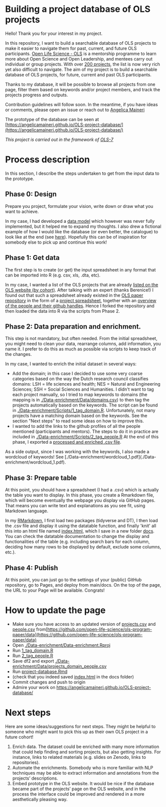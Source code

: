 # Building a project database of OLS projects
Hello! Thank you for your interest in my project. 

In this repository, I want to build a searchable database of OLS projects to make it easier to navigate them for past, current, and future OLS participants. [Open Life Science - OLS](https://openlifesci.org) is a mentorship programme to learn more about Open Science and Open Leadership, and mentees carry out individual or group projects. With over [200 projects](https://openlifesci.org/about#projects), the list is now very rich yet also difficult to navigate. The aim of my project is to build a searchable database of OLS projects, for future, current and past OLS participants.

Thanks to my database, it will be possible to browse all projects from one page, filter them based on keywords and/or project members, and track the projects progress and outputs. 

Contribution guidelines will follow soon. In the meantime, if you have ideas or comments, please open an issue or reach out to [Angelica Maineri](mailto:angelica@odissei-data.nl)

The prototype of the database can be seen at [https://angelicamaineri.github.io/OLS-project-database/](https://angelicamaineri.github.io/OLS-project-database/)

_This project is carried out in the framework of [OLS-7](https://openlifesci.org/ols-7)_

# Process description
In this section, I describe the steps undertaken to get from the input data to the prototype. 

## Phase 0: Design
Prepare you project, formulate your vision, write down or draw what you want to achieve. 

In my case, I had developed a [data model](https://docs.google.com/presentation/d/1N15TP1flXXeWl8OThZXr4URXzkGkxkoYJO-VhMN0EM0/edit#slide=id.p) which however was never fully implemented, but it helped me to expand my thoughts. I also drew a fictional example of how I would like the database (or even better, the catalogue) to look like at the end (see [here](https://docs.google.com/presentation/d/1IQwulPPnaIjKQucp-0K9TO0txcmdoIS9DlHMwXw_JIA/edit)). Hopefully this can be of inspiration for somebody else to pick up and continue this work!

## Phase 1: Get data 
The first step is to create (or get) the input spreadsheet in any format that can be imported into R (e.g. csv, xls, .dta, etc).

In my case, I wanted a list of the OLS projects that are already [listed on the OLS website (by cohort)](https://openlifesci.org/about#projects). After talking with an expert (thanks Berenice!) I found out that such a spreadsheet already existed in the [OLS paper repository](https://github.com/open-life-science/ols-program-paper) in the form of a [project spreadsheet](https://github.com/open-life-science/ols-program-paper/blob/main/data/projects.csv), together with an [overview of the people and their github handles](https://github.com/open-life-science/ols-program-paper/blob/main/data/people.csv). Hence I forked the repository and then loaded the data into R via the scripts from Phase 2.

## Phase 2: Data preparation and enrichment. 
This step is not mandatory, but often needed. From the initial spreadsheet, you might need to clean your data, rearrange columns, add information, you name it. I prefer to do this as much as possible via scripts to keep track of the changes. 

In my case, I wanted to enrich the initial dataset in several ways:
- Add the domain; in this case I decided to use some very coarse categories based on the way the Dutch research council classifies domains: LSH = life sciences and health; NES = Natural and Engineering Sciences; SSH = Social Sciences and Humanities. I didn't want to tag each project manually, so I tried to map keywords to domains (the mapping is in [./Data-enrichment/Data/domains.csv](./Data-enrichment/Data/domains.csv)) to then tag the projects automatically based on the keywords. The script can be found in [./Data-enrichment/Scripts/1_tag_domain.R](./Data-enrichment/Scripts/1_tag_domain.R). Unfortunately, not many projects have a matching domain based on the keywords. See the section "Next steps" to read some ideas on how to improve this. 
- I wanted to add the links to the github profiles of all the people mentioned (participants and mentors). The steps to do it in practice are included in [./Data-enrichment/Scripts/2_tag_people.R](./Data-enrichment/Scripts/2_tag_people.R)
At the end of this phase, I exported a [processed and enriched .csv file](./Data-enrichment/Data/projects_domain_people.csv).

As a side output, since I was working with the keywords, I also made a wordcloud of keywords! See [./Data-enrichment/wordcloud_1.pdf]{./Data-enrichment/wordcloud_1.pdf).


## Phase 3: Prepare table
At this point, you should have a spreadsheet (I had a .csv) which is actually the table you want to display. In this phase, you create a Rmarkdown file, which will become eventually the webpage you display via GitHub pages. That means you can write text and explanations as you see fit, using Markdown language. 

In my [RMarkdown](./project-database.Rmd), I first load two packages (tidyverse and DT), I then load the .csv file and display it using the datatable function, and finally 'knit' all this into an html file named [index.html](./docs/index.html), which I save in a new folder [docs](./docs). You can check the datatable documentation to change the display and functionalities of the table (e.g. including search bars for each column, deciding how many rows to be displayed by default, exclude some columns, etc.).

## Phase 4: Publish
At this point, you can just go to the settings of your (public) GitHub repository, go to Pages, and deploy from main/docs. On the top of the page, the URL to your Page will be available. Congrats!

# How to update the page
- Make sure you have access to an updated version of [projects.csv](https://github.com/open-life-science/ols-program-paper/blob/main/data/projects.csv) and [people.csv](https://github.com/open-life-science/ols-program-paper/blob/main/data/people.csv) from[https://github.com/open-life-science/ols-program-paper/data](https://github.com/open-life-science/ols-program-paper/data)
- Open [./Data-enrichment/Data-enrichment.Rproj](./Data-enrichment/Data-enrichment.Rproj)
- Run [1_tag_domain.R](./Data-enrichment/Scripts/1_tag_domain.R)
- Run [2_tag_people.R](./Data-enrichment/Scripts/2_tag_people.R)
- Save df2 and export [./Data-enrichment/Data/projects_domain_people.csv](./Data-enrichment/Data/projects_domain_people.csv)
- Run [project-database.Rmd](./project-database.Rmd)
- (check that you indeed saved [index.html](./docs/index.html) in the docs folder)
- Commit changes and push to origin
- Admire your work on https://angelicamaineri.github.io/OLS-project-database/

# Next steps
Here are some ideas/suggestions for next steps. They might be helpful to someone who might want to pick this up as their own OLS project in a future cohort!
1. Enrich data. The dataset could be enriched with many more information that could help finding and sorting projects, but also getting insights. For instance, links to related materials (e.g. slides on Zenodo, links to repositories). 
2. Automate the enrichments. Somebody who is more familiar with NLP techniques may be able to extract information and annotations from the projects’ descriptions.
3. Embed prototype in the OLS website. It would be nice if the database became part of the projects’ page on the OLS website, and in the process the interface could be improved and rendered in a more aesthetically pleasing way. 



